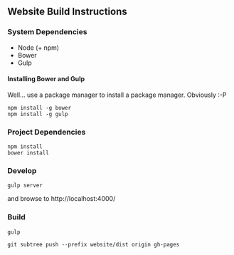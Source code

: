 ## Website Build Instructions

### System Dependencies

* Node (+ npm)
* Bower
* Gulp

#### Installing Bower and Gulp

Well... use a package manager to install a package manager. Obviously :-P

```shell
npm install -g bower
npm install -g gulp
```

### Project Dependencies

```shell
npm install
bower install
```

### Develop

```shell
gulp server
```

and browse to http://localhost:4000/

### Build

```shell
gulp

git subtree push --prefix website/dist origin gh-pages
```
